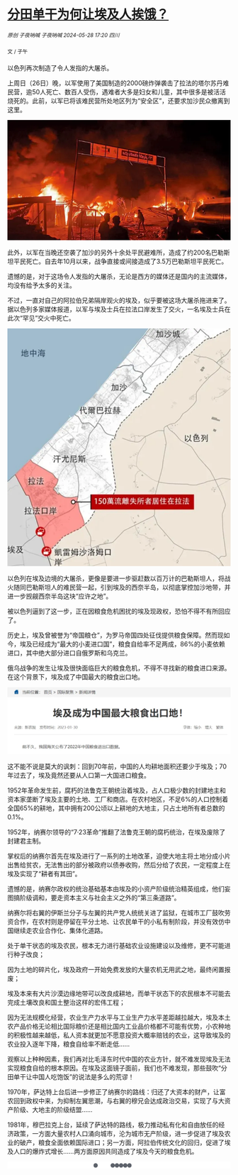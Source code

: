 # [分田单干为何让埃及人挨饿？](https://mp.weixin.qq.com/s/btGUCFjnZjPyixW7n-gyOQ)

<sup>*原创 子夜呐喊 子夜呐喊 2024-05-28 17:20 四川*</sup>

<sup>文 / 子午</sup>

以色列再次制造了令人发指的大屠杀。

上周日（26日）晚，以军使用了美国制造的2000磅炸弹袭击了拉法的塔尔苏丹难民营，逾50人死亡、数百人受伤，遇难者大多是妇女和儿童，其中很多是被活活烧死的。此前，以军已将该难民营所处地区列为“安全区”，还要求加沙民众撤离到这里。

![p1](p1_640.webp)

此外，以军在当晚还空袭了加沙的另外十余处平民避难所，造成了约200名巴勒斯坦平民死亡。自去年10月以来，战争直接或间接造成了3.5万巴勒斯坦平民死亡。

遗憾的是，对于这场令人发指的大屠杀，无论是西方的媒体还是国内的主流媒体，均没有给予太多的关注。

不过，一直对自己的阿拉伯兄弟隔岸观火的埃及，似乎要被这场大屠杀拖进来了。据以色列多家媒体报道，以军与埃及士兵在拉法口岸发生了交火，一名埃及士兵在此次“罕见”交火中死亡。

![p2](p2_640.webp)

以色列在埃及边境的大屠杀，更像是要进一步驱赶数以百万计的巴勒斯坦人，将战火随同巴勒斯坦人的难民营一起，引到埃及的西奈半岛，以彻底掌控加沙地带，并进一步觊觎西奈半岛这块“应许之地”。

被以色列逼到了这一步，正在因粮食危机困扰的埃及现政权，恐怕不得不有所回应了。

历史上，埃及曾被誉为“帝国粮仓”，为罗马帝国四处征伐提供粮食保障。然而现如今，埃及已经成为“最大的小麦进口国”，粮食自给率不足两成，86%的小麦依赖进口，其中绝大部分进口自俄罗斯和乌克兰。

俄乌战争的发生让埃及很快面临巨大的粮食危机，不得不寻找新的粮食进口来源。在这个背景下，埃及成了中国最大的粮食出口地。

![p3](p3_640.webp)

这不能不说是莫大的讽刺：回到70年前，中国的人均耕地面积还要少于埃及；70年过去了，埃及竟然还要从人口第一大国进口粮食。

1952年革命发生前，腐朽的法鲁克王朝统治着埃及，占人口极少数的封建地主和资本家垄断了埃及主要的土地、工厂和商店。在农村地区，不足6%的人口控制着全国65%的耕地，其中拥有200公顷以上耕地的大地主，只占土地所有者总数的0.1%。

1952年，纳赛尔领导的“7·23革命”推翻了法鲁克王朝的腐朽统治，在埃及废除了封建君主制。

掌权后的纳赛尔首先在埃及进行了一系列的土地改革，迫使大地主将土地分成小片出售给贫农，无法售出的部分被政府以债券收购，然后分给了农民，一定程度上在埃及实现了“耕者有其田”。

遗憾的是，纳赛尔政权的统治基础基本由埃及的小资产阶级统治精英组成，他们妄图搞阶级调和，要走资本主义与社会主义之外的“第三条道路”。

纳赛尔将右翼的伊斯兰分子与左翼的共产党人统统关进了监狱，在城市工厂鼓吹劳资合作，在农村则是停留在平分土地、让农民单干的小私有制阶段，并没有效仿中国继续走农业合作化、集体化道路。

处于单干状态的埃及农民，根本无力进行基础农业设施建设以及维修，更不可能进行种子改良；

因为土地的碎片化，埃及政府一开始免费发放的大量农机无用武之地，最终闲置报废；

埃及本来有大片沙漠边缘地带可以改良成耕地，而单干状态下的农民根本不可能去完成土壤改良和国土整治这样的宏伟工程；

因为无法规模化经营，农业生产力水平与工业生产力水平差距越拉越大，埃及本土农产品价格无论相比国际粮价还是相比国内工业品价格都不可能有优势，小农种地的积极性越来越低，私人资本就更加不愿意投资大概率赔钱的农业，这导致埃及的农业投入逐年下降，粮食自给率不断走低……

观察以上种种因素，我们再对比毛泽东时代中国的农业方针，就不难发现埃及无法实现粮食自给的根本原因。在埃及这面镜子面前，我们也不难发现，那些鼓吹“分田单干让中国人吃饱饭”的说法是多么的荒谬！

1970年，萨达特上台后进一步修正了纳赛尔的路线：归还了大资本的财产，让富农回到政权中来，为抑制左翼思潮，与右翼的穆兄会达成政治交易，实现了与大资产阶级、大地主的阶级结盟……

1981年，穆巴拉克上台，延续了萨达特的路线，极力推动私有化和自由放任的经济政策，一方面大量农村人口涌向城市，沦为城市无产阶级，进一步促进了埃及农业的破产，粮食全面依赖国际进口；另一方面，阿拉伯传统文化的回归，促进了埃及人口的爆炸式增长……两方面原因共同造成了埃及今天的粮食危机。

![p end](pend_640.gif)
